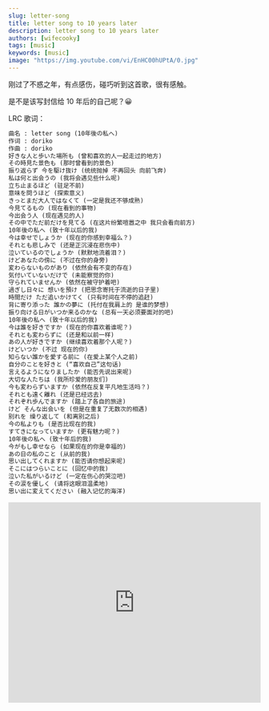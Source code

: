 ```yaml
---
slug: letter-song
title: letter song to 10 years later
description: letter song to 10 years later
authors: [wifecooky]
tags: [music]
keywords: [music]
image: "https://img.youtube.com/vi/EnHC00hUPtA/0.jpg"
---
```


刚过了不惑之年，有点感伤，碰巧听到这首歌，很有感触。

是不是该写封信给 10 年后的自己呢？😀

LRC 歌词：

```txt
曲名 : letter song (10年後の私へ)
作词 : doriko
作曲 : doriko
好きな人と歩いた場所も (曾和喜欢的人一起走过的地方)
その時見た景色も (那时曾看到的景色)
振り返らず 今を駆け抜け (统统抛掉 不再回头 向前飞奔)
私は何と出会うの (我将会遇见些什么呢)
立ち止まるほど (驻足不前)
意味を問うほど (探索意义)
きっとまだ大人ではなくて (一定是我还不够成熟)
今見てるもの (现在看到的事物)
今出会う人 (现在遇见的人)
その中でただ前だけを見てる (在这片纷繁喧嚣之中 我只会看向前方)
10年後の私へ (致十年以后的我)
今は幸せでしょうか (现在的你感到幸福么？)
それとも悲しみで (还是正沉浸在悲伤中)
泣いているのでしょうか (默默地流着泪？)
けどあなたの傍に (不过在你的身旁)
変わらないものがあり (依然会有不变的存在)
気付いていないだけで (未能察觉的你)
守られていませんか (依然在被守护着吧)
過ぎし日々に 想いを預け (把思念寄托于流逝的日子里)
時間だけ ただ追いかけてく (只有时间在不停的追赶)
背に寄り添った 誰かの夢に (托付在我肩上的 是谁的梦想)
振り向ける日がいつか来るのかな (总有一天必须要面对的吧)
10年後の私へ (致十年以后的我)
今は誰を好きですか (现在的你喜欢着谁呢？)
それとも変わらずに (还是和以前一样)
あの人が好きですか (继续喜欢着那个人呢？)
けどいつか (不过 现在的你)
知らない誰かを愛する前に (在爱上某个人之前)
自分のことを好きと (“喜欢自己”这句话)
言えるようになりましたか (能否先说出来呢)
大切な人たちは (我所珍爱的朋友们)
今も変わらずいますか (依然在反复平凡地生活吗？)
それとも遠く離れ (还是已经远去)
それぞれ歩んでますか (踏上了各自的旅途)
けど そんな出会いを (但是在重复了无数次的相遇)
别れを 缲り返して (和离别之后)
今の私よりも (是否比现在的我)
すてきになっていますか (更有魅力呢？)
10年後の私へ (致十年后的我)
今がもし幸せなら (如果现在的你是幸福的)
あの日の私のこと (从前的我)
思い出してくれますか (能否请你想起来呢)
そこにはつらいことに (回忆中的我)
泣いた私がいるけど (一定在伤心的哭泣吧)
その涙を優しく (请将这眼泪温柔地)
思い出に変えてください (融入记忆的海洋)
```

<iframe class="youtube" width="100%" height="400" src="https://www.youtube.com/embed/EnHC00hUPtA?si=RfKPvevwX0nZ7ie8" title="YouTube video player" frameborder="0" allow="accelerometer; autoplay; clipboard-write; encrypted-media; gyroscope; picture-in-picture; web-share" allowfullscreen>
</iframe>
